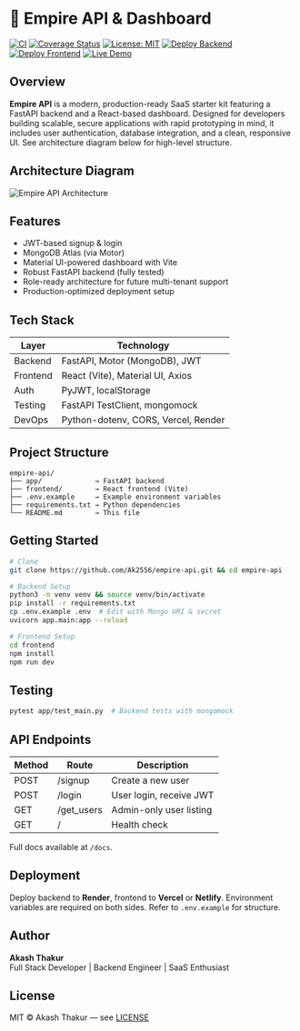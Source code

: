 # 🏰 Empire API & Dashboard

[![CI](https://github.com/Ak2556/empire-api/actions/workflows/ci.yml/badge.svg)](https://github.com/Ak2556/empire-api/actions/workflows/ci.yml)
[![Coverage Status](https://coveralls.io/repos/github/Ak2556/empire-api/badge.svg?branch=main)](https://coveralls.io/github/Ak2556/empire-api?branch=main)
[![License: MIT](https://img.shields.io/badge/License-MIT-yellow.svg)](./LICENSE)
[![Deploy Backend](https://img.shields.io/badge/Backend-Render-blue?logo=render)](https://render.com/)
[![Deploy Frontend](https://img.shields.io/badge/Frontend-Vercel-black?logo=vercel)](https://vercel.com/)
[![Live Demo](https://img.shields.io/badge/Live-Demo-green?logo=vercel)](https://empire-api-frontend.vercel.app/)

## Overview

**Empire API** is a modern, production-ready SaaS starter kit featuring a FastAPI backend and a React-based dashboard. Designed for developers building scalable, secure applications with rapid prototyping in mind, it includes user authentication, database integration, and a clean, responsive UI. See architecture diagram below for high-level structure.

## Architecture Diagram

![Empire API Architecture](https://user-images.githubusercontent.com/yourusername/empire-api-architecture.png)

## Features

- JWT-based signup & login  
- MongoDB Atlas (via Motor)  
- Material UI-powered dashboard with Vite  
- Robust FastAPI backend (fully tested)  
- Role-ready architecture for future multi-tenant support  
- Production-optimized deployment setup  

## Tech Stack

| Layer      | Technology                        |
|------------|-----------------------------------|
| Backend    | FastAPI, Motor (MongoDB), JWT     |
| Frontend   | React (Vite), Material UI, Axios  |
| Auth       | PyJWT, localStorage               |
| Testing    | FastAPI TestClient, mongomock     |
| DevOps     | Python-dotenv, CORS, Vercel, Render |

## Project Structure

```
empire-api/
├── app/             → FastAPI backend
├── frontend/        → React frontend (Vite)
├── .env.example     → Example environment variables
├── requirements.txt → Python dependencies
└── README.md        → This file
```

## Getting Started

```bash
# Clone
git clone https://github.com/Ak2556/empire-api.git && cd empire-api

# Backend Setup
python3 -m venv venv && source venv/bin/activate
pip install -r requirements.txt
cp .env.example .env  # Edit with Mongo URI & secret
uvicorn app.main:app --reload

# Frontend Setup
cd frontend
npm install
npm run dev
```

## Testing

```bash
pytest app/test_main.py  # Backend tests with mongomock
```

## API Endpoints

| Method | Route         | Description                  |
|--------|---------------|------------------------------|
| POST   | /signup       | Create a new user            |
| POST   | /login        | User login, receive JWT      |
| GET    | /get_users    | Admin-only user listing      |
| GET    | /             | Health check                 |

Full docs available at `/docs`.

## Deployment

Deploy backend to **Render**, frontend to **Vercel** or **Netlify**. Environment variables are required on both sides. Refer to `.env.example` for structure.

## Author

**Akash Thakur**  
Full Stack Developer | Backend Engineer | SaaS Enthusiast

## License

MIT © Akash Thakur — see [LICENSE](./LICENSE)

